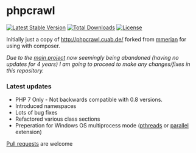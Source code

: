 # phpcrawl
[![Latest Stable Version](https://poser.pugx.org/brittainmedia/phpcrawl/v/stable)](https://packagist.org/packages/brittainmedia/phpcrawl) [![Total Downloads](https://poser.pugx.org/brittainmedia/phpcrawl/downloads)](https://packagist.org/packages/brittainmedia/phpcrawl) [![License](https://poser.pugx.org/brittainmedia/phpcrawl/license)](https://packagist.org/packages/brittainmedia/phpcrawl)

Initially just a copy of http://phpcrawl.cuab.de/ forked from [mmerian](https://github.com/mmerian/phpcrawl) for using with composer.

 *Due to the [main project](https://sourceforge.net/projects/phpcrawl/files/PHPCrawl/) now seemingly being abandoned (having no updates for 4 years) I am going to proceed to make any changes/fixes in this repository.*

### Latest updates
- PHP 7 Only - Not backwards compatible with 0.8 versions.
- Introduced namespaces
- Lots of bug fixes
- Refactored various class sections
- Preperation for Windows OS multiprocess mode ([pthreads](https://www.php.net/manual/en/book.pthreads.php) or [parallel](https://www.php.net/manual/en/book.parallel.php) extension)

[Pull requests](https://github.com/crispy-computing-machine/phpcrawl/pulls) are welcome

